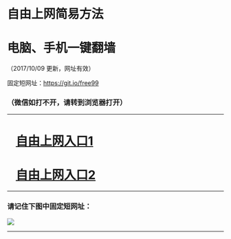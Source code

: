 ﻿# 自由上网简易方法

# 电脑、手机一键翻墙

（2017/10/09 更新，网址有效）

固定短网址：https://git.io/free99

### （微信如打不开，请转到浏览器打开）


***





# &nbsp;&nbsp; <a href="http://ft3262219341.fwq-tz-1001.info/fwqtz01.html?t=100900117519 " target="_blank">自由上网入口1</a>
# &nbsp;&nbsp; <a href="http://ft59222365.fwq-tz-1002.info/fwqtz02.html?t=10090018589 " target="_blank">自由上网入口2</a>
***

### 请记住下图中固定短网址：

<img src="https://s3-us-west-2.amazonaws.com/fwq-1001/yjfq-20170905okok.png" /> 


***

